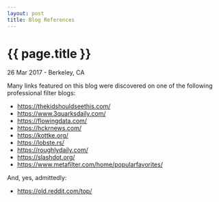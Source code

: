 ```yaml
---
layout: post
title: Blog References
---
```


{{ page.title }}
================

<p class="meta">26 Mar 2017 - Berkeley, CA</p>

Many links featured on this blog were discovered on one of the following professional filter blogs:

* <https://thekidshouldseethis.com/>
* <https://www.3quarksdaily.com/>
* <https://flowingdata.com/>
* <https://hckrnews.com/>
* <https://kottke.org/>
* <https://lobste.rs/>
* <https://roughlydaily.com/>
* <https://slashdot.org/>
* <https://www.metafilter.com/home/popularfavorites/>

And, yes, admittedly:

* <https://old.reddit.com/top/>